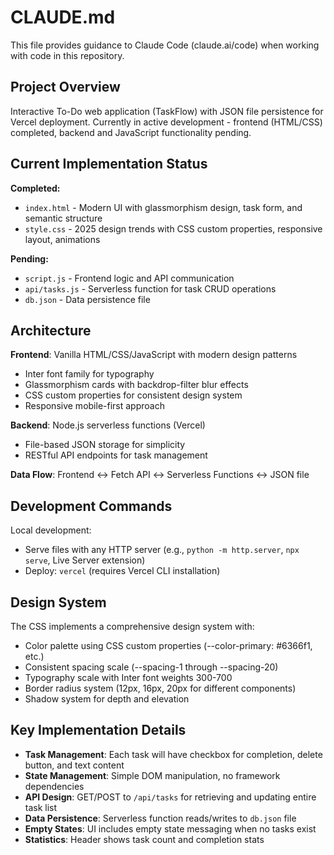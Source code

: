 # CLAUDE.md

This file provides guidance to Claude Code (claude.ai/code) when working with code in this repository.

## Project Overview

Interactive To-Do web application (TaskFlow) with JSON file persistence for Vercel deployment. Currently in active development - frontend (HTML/CSS) completed, backend and JavaScript functionality pending.

## Current Implementation Status

**Completed:**
- `index.html` - Modern UI with glassmorphism design, task form, and semantic structure
- `style.css` - 2025 design trends with CSS custom properties, responsive layout, animations

**Pending:**
- `script.js` - Frontend logic and API communication
- `api/tasks.js` - Serverless function for task CRUD operations
- `db.json` - Data persistence file

## Architecture

**Frontend**: Vanilla HTML/CSS/JavaScript with modern design patterns
- Inter font family for typography
- Glassmorphism cards with backdrop-filter blur effects
- CSS custom properties for consistent design system
- Responsive mobile-first approach

**Backend**: Node.js serverless functions (Vercel)
- File-based JSON storage for simplicity
- RESTful API endpoints for task management

**Data Flow**: Frontend ↔ Fetch API ↔ Serverless Functions ↔ JSON file

## Development Commands

Local development:
- Serve files with any HTTP server (e.g., `python -m http.server`, `npx serve`, Live Server extension)
- Deploy: `vercel` (requires Vercel CLI installation)

## Design System

The CSS implements a comprehensive design system with:
- Color palette using CSS custom properties (--color-primary: #6366f1, etc.)
- Consistent spacing scale (--spacing-1 through --spacing-20)
- Typography scale with Inter font weights 300-700
- Border radius system (12px, 16px, 20px for different components)
- Shadow system for depth and elevation

## Key Implementation Details

- **Task Management**: Each task will have checkbox for completion, delete button, and text content
- **State Management**: Simple DOM manipulation, no framework dependencies
- **API Design**: GET/POST to `/api/tasks` for retrieving and updating entire task list
- **Data Persistence**: Serverless function reads/writes to `db.json` file
- **Empty States**: UI includes empty state messaging when no tasks exist
- **Statistics**: Header shows task count and completion stats